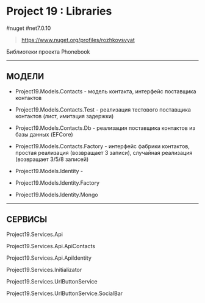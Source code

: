 # Project 19 : Libraries
#nuget #net7.0.10

> https://www.nuget.org/profiles/rozhkovsvyat

Библиотеки проекта Phonebook

----------------------------------------------------------
МОДЕЛИ
----------------------------------------------------------

- Project19.Models.Contacts - модель контакта, интерфейс поставщика контактов

- Project19.Models.Contacts.Test - реализация тестового поставщика контактов (лист, имитация задержки)

- Project19.Models.Contacts.Db - реализация поставщика контактов из базы данных (EFCore)

- Project19.Models.Contacts.Factory - интерфейс фабрики контактов, простая реализация (возвращает 3 записи), случайная реализация (возвращает 3/5/8 записей)

- Project19.Models.Identity - 

- Project19.Models.Identity.Factory

- Project19.Models.Identity.Mongo

----------------------------------------------------------
СЕРВИСЫ
----------------------------------------------------------

Project19.Services.Api

Project19.Services.Api.ApiContacts

Project19.Services.Api.ApiIdentity

Project19.Services.Initializator

Project19.Services.UrlButtonService

Project19.Services.UrlButtonService.SocialBar
